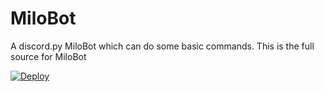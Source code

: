 # MiloBot
A discord.py MiloBot which can do some basic commands. This is the full source for MiloBot

<a href="https://heroku.com/deploy?template=https://github.com/b0tdev/MiloBot">
  <img src="https://www.herokucdn.com/deploy/button.svg" alt="Deploy">
</a>
